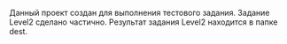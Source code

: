 Данный проект создан для выполнения тестового задания.
Задание Level2 сделано частично.
Результат задания Level2 находится в папке dest.